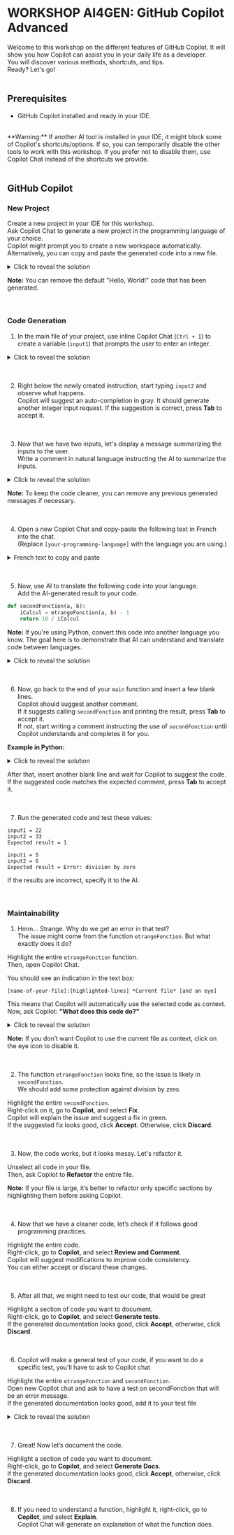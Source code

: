 # WORKSHOP AI4GEN: GitHub Copilot Advanced

Welcome to this workshop on the different features of GitHub Copilot. It will show you how Copilot can assist you in your daily life as a developer.<br>You will discover various methods, shortcuts, and tips.<br>Ready? Let's go!  
<br>

## Prerequisites  
- GitHub Copilot installed and ready in your IDE.  
<br>  
**Warning:** If another AI tool is installed in your IDE, it might block some of Copilot's shortcuts/options. If so, you can temporarily disable the other tools to work with this workshop. If you prefer not to disable them, use Copilot Chat instead of the shortcuts we provide.  
<br><br>

## GitHub Copilot

### New Project  
Create a new project in your IDE for this workshop.<br>Ask Copilot Chat to generate a new project in the programming language of your choice.<br>
Copilot might prompt you to create a new workspace automatically. Alternatively, you can copy and paste the generated code into a new file.  

<details>  
    <summary>Click to reveal the solution</summary>  
    Generate a project in [Your-programming-language]  
</details>  

**Note:** You can remove the default "Hello, World!" code that has been generated.  
<br><br>

### Code Generation  

1) In the main file of your project, use inline Copilot Chat (`Ctrl + I`) to create a variable (`input1`) that prompts the user to enter an integer.  

<details>  
    <summary>Click to reveal the solution</summary>  
    Write in [Your-programming-language] a code snippet that takes an integer from the user and stores it in `input1`.  
</details>  
<br><br>

2) Right below the newly created instruction, start typing `input2` and observe what happens.  
Copilot will suggest an auto-completion in gray. It should generate another integer input request. If the suggestion is correct, press **Tab** to accept it.  
<br><br>

3) Now that we have two inputs, let's display a message summarizing the inputs to the user.  
Write a comment in natural language instructing the AI to summarize the inputs.  

<details>  
    <summary>Click to reveal the solution</summary>  
    [your-programming-language-comment-shortcut (// or # or others)] your message  
    **Examples:**  
    - In Java, JavaScript, C#:  
      ```  
      // Write a message that summarizes the two user inputs  
      ```  
    - In Python:  
      ```  
      # Write a message that summarizes the two user inputs  
      ```  
</details>  

**Note:** To keep the code cleaner, you can remove any previous generated messages if necessary.  
<br><br>

4) Open a new Copilot Chat and copy-paste the following text in French into the chat.  
(Replace `[your-programming-language]` with the language you are using.)  

<details>  
    <summary>French text to copy and paste</summary>  
    Créer une fonction en [your-programming-language] qui se nommera "etrangeFonction" et qui calculera le plus grand diviseur commun entre deux variables passées en paramètres, puis retournera la valeur. Dans cette fonction, n’écris aucun commentaire et utilise uniquement des noms de variables abstraits. Je veux seulement cette fonction, sans aucun autre code autour.  
</details>  
<br><br>

5) Now, use AI to translate the following code into your language.  
Add the AI-generated result to your code.  

```python  
def secondFonction(a, b):  
    iCalcul = etrangeFonction(a, b) - 1  
    return 10 / iCalcul  
```  

**Note:** If you're using Python, convert this code into another language you know. The goal here is to demonstrate that AI can understand and translate code between languages.  

<details>  
    <summary>Click to reveal the solution</summary>  
    Rewrite this code from Python to [your-programming-language]:  
    ```python  
    def secondFonction(a, b):  
        iCalcul = etrangeFonction(a, b) - 1  
        return 10 / iCalcul  
    ```  
</details>  
<br><br>

6) Now, go back to the end of your `main` function and insert a few blank lines.  
Copilot should suggest another comment.  
If it suggests calling `secondFonction` and printing the result, press **Tab** to accept it.  
If not, start writing a comment instructing the use of `secondFonction` until Copilot understands and completes it for you.  

**Example in Python:**  

<details>  
    <summary>Click to reveal the solution</summary>  
    ```python  
    # Call the second function with the two inputs as parameters  
    # and print the result  
    ```  
</details>  

After that, insert another blank line and wait for Copilot to suggest the code. If the suggested code matches the expected comment, press **Tab** to accept it.  
<br><br>

7) Run the generated code and test these values:  

```
input1 = 22  
input2 = 33  
Expected result = 1  
```

```
input1 = 5  
input2 = 6  
Expected result = Error: division by zero  
```

If the results are incorrect, specify it to the AI.  
<br><br>

### Maintainability  

1) Hmm... Strange. Why do we get an error in that test?  
The issue might come from the function `etrangeFonction`. But what exactly does it do?  

Highlight the entire `etrangeFonction` function.  
Then, open Copilot Chat.  

You should see an indication in the text box:  

```
[name-of-your-file]:[highlighted-lines] *Current file* [and an eye]
```

This means that Copilot will automatically use the selected code as context.  
Now, ask Copilot: **"What does this code do?"**  

<details>  
    <summary>Click to reveal the solution</summary>  
    The function `etrangeFonction` calculates the greatest common divisor (GCD) of two numbers.  
</details>  

**Note:** If you don’t want Copilot to use the current file as context, click on the eye icon to disable it.  
<br><br>

2) The function `etrangeFonction` looks fine, so the issue is likely in `secondFonction`.  
We should add some protection against division by zero.  

Highlight the entire `secondFonction`.  
Right-click on it, go to **Copilot**, and select **Fix**.  
Copilot will explain the issue and suggest a fix in green.  
If the suggested fix looks good, click **Accept**. Otherwise, click **Discard**.  
<br><br>

3) Now, the code works, but it looks messy. Let's refactor it.  

Unselect all code in your file.  
Then, ask Copilot to **Refactor** the entire file.  

**Note:** If your file is large, it’s better to refactor only specific sections by highlighting them before asking Copilot.  
<br><br>

4) Now that we have a cleaner code, let’s check if it follows good programming practices.  

Highlight the entire code.  
Right-click, go to **Copilot**, and select **Review and Comment**.  
Copilot will suggest modifications to improve code consistency.  
You can either accept or discard these changes.  
<br><br>

5) After all that, we might need to test our code, that would be great

Highlight a section of code you want to document.  
Right-click, go to **Copilot**, and select **Generate tests**.  
If the generated documentation looks good, click **Accept**, otherwise, click **Discard**.  
<br><br>

6) Copilot will make a general test of your code, if you want to do a specific test, you'll have to ask to Copilot chat

Highlight the entire `etrangeFonction` and `secondFonction`.  
Open new Copilot chat and ask to have a test on secondFonction that will be an error message.  
If the generated documentation looks good, add it to your test file  
<details>  
    <summary>Click to reveal the solution</summary>  
    Generate test on secondFonction where the result is an error
</details>  
<br><br>

7) Great! Now let’s document the code.  

Highlight a section of code you want to document.  
Right-click, go to **Copilot**, and select **Generate Docs**.  
If the generated documentation looks good, click **Accept**, otherwise, click **Discard**.  
<br><br>

8) If you need to understand a function, highlight it, right-click, go to **Copilot**, and select **Explain**.  
Copilot Chat will generate an explanation of what the function does.  
<br><br>
